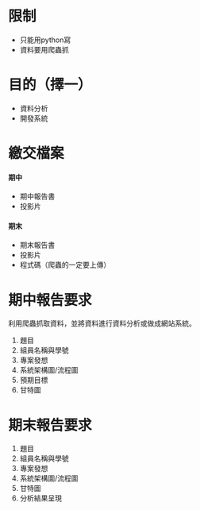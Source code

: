 # 限制
- 只能用python寫
- 資料要用爬蟲抓
# 目的（擇一）
- 資料分析
- 開發系統
# 繳交檔案
#### 期中
- 期中報告書
- 投影片
#### 期末
- 期末報告書
- 投影片
- 程式碼（爬蟲的一定要上傳）
# 期中報告要求
利用爬蟲抓取資料，並將資料進行資料分析或做成網站系統。
1. 題目
2. 組員名稱與學號
3. 專案發想
4. 系統架構圖/流程圖
5. 預期目標
6. 甘特圖
# 期末報告要求
1. 題目
2. 組員名稱與學號
3. 專案發想
4. 系統架構圖/流程圖
5. 甘特圖
6. 分析結果呈現



